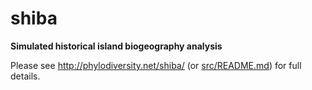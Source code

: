 shiba
=====

**Simulated historical island biogeography analysis**

Please see <http://phylodiversity.net/shiba/> (or
[src/README.md](https://github.com/camwebb/shiba/blob/master/src/README.md)) for full details.



